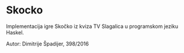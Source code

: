 # Skocko

Implementacija igre Skočko iz kviza TV Slagalica u programskom jeziku Haskel.

Autor: Dimitrije Špadijer, 398/2016
